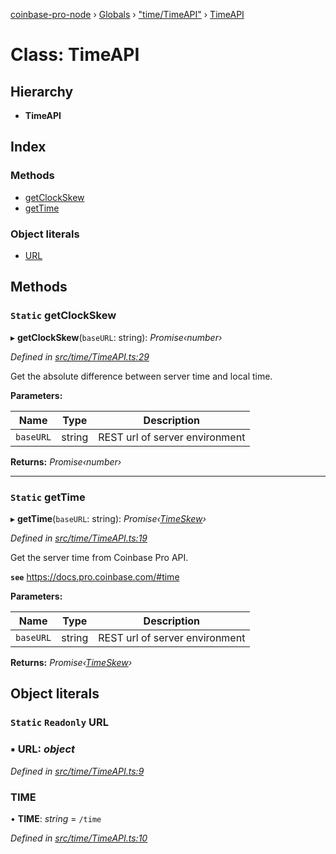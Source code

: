 [coinbase-pro-node](../README.md) › [Globals](../globals.md) › ["time/TimeAPI"](../modules/_time_timeapi_.md) › [TimeAPI](_time_timeapi_.timeapi.md)

# Class: TimeAPI

## Hierarchy

- **TimeAPI**

## Index

### Methods

- [getClockSkew](_time_timeapi_.timeapi.md#static-getclockskew)
- [getTime](_time_timeapi_.timeapi.md#static-gettime)

### Object literals

- [URL](_time_timeapi_.timeapi.md#static-readonly-url)

## Methods

### `Static` getClockSkew

▸ **getClockSkew**(`baseURL`: string): _Promise‹number›_

_Defined in [src/time/TimeAPI.ts:29](https://github.com/bennyn/coinbase-pro-node/blob/b48d104/src/time/TimeAPI.ts#L29)_

Get the absolute difference between server time and local time.

**Parameters:**

| Name      | Type   | Description                    |
| --------- | ------ | ------------------------------ |
| `baseURL` | string | REST url of server environment |

**Returns:** _Promise‹number›_

---

### `Static` getTime

▸ **getTime**(`baseURL`: string): _Promise‹[TimeSkew](../interfaces/_time_timeapi_.timeskew.md)›_

_Defined in [src/time/TimeAPI.ts:19](https://github.com/bennyn/coinbase-pro-node/blob/b48d104/src/time/TimeAPI.ts#L19)_

Get the server time from Coinbase Pro API.

**`see`** https://docs.pro.coinbase.com/#time

**Parameters:**

| Name      | Type   | Description                    |
| --------- | ------ | ------------------------------ |
| `baseURL` | string | REST url of server environment |

**Returns:** _Promise‹[TimeSkew](../interfaces/_time_timeapi_.timeskew.md)›_

## Object literals

### `Static` `Readonly` URL

### ▪ **URL**: _object_

_Defined in [src/time/TimeAPI.ts:9](https://github.com/bennyn/coinbase-pro-node/blob/b48d104/src/time/TimeAPI.ts#L9)_

### TIME

• **TIME**: _string_ = `/time`

_Defined in [src/time/TimeAPI.ts:10](https://github.com/bennyn/coinbase-pro-node/blob/b48d104/src/time/TimeAPI.ts#L10)_
